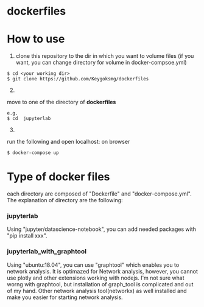 # dockerfiles

# How to use
1. clone this repository to the dir in which you want to volume files
(if you want, you can change directory for volume in docker-compsoe.yml)
```
$ cd <your working dir>
$ git clone https://github.com/Keygoksmg/dockerfiles
```

2. 
move to one of the directory of <b>dockerfiles</b>
```
e.g.
$ cd  jupyterlab
```

3.
run the following and open localhost:<defined port> on browser
```
$ docker-compose up
```

# Type of docker files
each directory are composed of "Dockerfile" and "docker-compose.yml".
The explanation of directory are the following:

### jupyterlab
Using "jupyter/datascience-notebook", you can add needed packages with "pip install xxx".

### jupyterlab_with_graphtool
Using "ubuntu:18.04", you can use "graphtool" which enables you to network analysis.
It is optimazed for Network analysis, however, you cannot use plotly and other extensions working with nodejs.
I'm not sure what worng with graphtool, but installation of graph_tool is complicated and out of my hand.
Other network analysis tool(networkx) as well installed and make you easier for starting network analysis.
